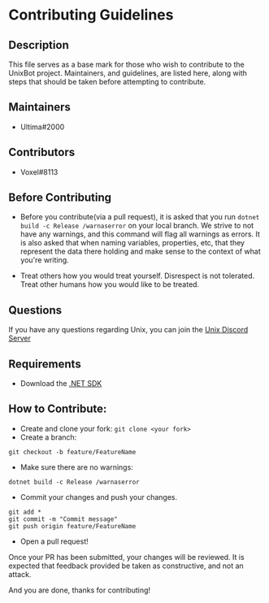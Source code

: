 # Contributing Guidelines
## Description
This file serves as a base mark for those who wish to contribute to the UnixBot project. Maintainers, and guidelines, are listed here, along with steps that should be taken before attempting to contribute.
## Maintainers
* Ultima#2000
## Contributors
* Voxel#8113
## Before Contributing

*  Before you contribute(via a pull request), it is asked that you run `dotnet build -c Release /warnaserror` on your local branch. We strive to not have any warnings, and this command will flag all warnings as errors. It is also asked that when naming variables, properties, etc, that they represent the data there holding and make sense to the context of what you're writing.

* Treat others how you would treat yourself. Disrespect is not tolerated. Treat other humans how you would like to be treated.
## Questions
If you have any questions regarding Unix, you can join the [Unix Discord Server](http://www.ultima.one/unix)
## Requirements
* Download the [.NET SDK](https://dotnet.microsoft.com/download)

## How to Contribute:
* Create and clone your fork:
`git clone <your fork>` 
* Create a branch:
```
git checkout -b feature/FeatureName
```
* Make sure there are no warnings:
```
dotnet build -c Release /warnaserror
```
* Commit your changes and push your changes.
```
git add *
git commit -m "Commit message"
git push origin feature/FeatureName
```
* Open a pull request!

Once your PR has been submitted, your changes will be reviewed. It is expected that feedback provided be taken as constructive, and not an attack.
  
And you are done, thanks for contributing!

